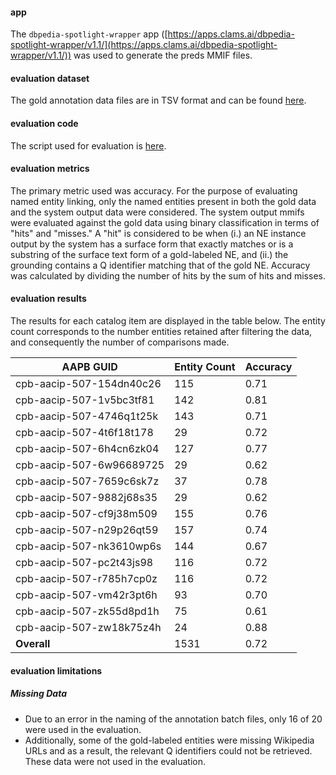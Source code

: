 #### app
The `dbpedia-spotlight-wrapper` app ([https://apps.clams.ai/dbpedia-spotlight-wrapper/v1.1/](https://apps.clams.ai/dbpedia-spotlight-wrapper/v1.1/)) was used to generate the preds MMIF files.

#### evaluation dataset

The gold annotation data files are in TSV format and can be found [here](https://github.com/clamsproject/aapb-annotations/tree/80a36781fd55b5b8cb74f2de187be026f1ecbb7f/newshour-namedentity-wikipedialink/golds/nel/221201-aapb-collaboration-21). 

#### evaluation code

The script used for evaluation is [here](https://github.com/clamsproject/aapb-evaluations/blob/c01ae38e993b42865a09e319635991e89783611f/nel_eval/evaluate.py).

#### evaluation metrics

The primary metric used was accuracy. For the purpose of evaluating named entity linking, only the named entities present in both the gold data and the system output data were considered. The system output mmifs were evaluated against the gold data using binary classification in terms of "hits" and "misses." A "hit" is considered to be when (i.) an NE instance output by the system has a surface form that exactly matches or is a substring of the surface text form of a gold-labeled NE, and (ii.) the grounding contains a Q identifier matching that of the gold NE. Accuracy was calculated by dividing the number of hits by the sum of hits and misses. 

#### evaluation results

The results for each catalog item are displayed in the table below. The entity count corresponds to the number entities retained after filtering the data, and consequently the number of comparisons made.

| **AAPB GUID**            | **Entity Count** | **Accuracy** |
|--------------------------|------------------|--------------|
| cpb-aacip-507-154dn40c26 | 115              | 0.71         |
| cpb-aacip-507-1v5bc3tf81 | 142              | 0.81         |
| cpb-aacip-507-4746q1t25k | 143              | 0.71         |
| cpb-aacip-507-4t6f18t178 | 29               | 0.72         |
| cpb-aacip-507-6h4cn6zk04 | 127              | 0.77         |
| cpb-aacip-507-6w96689725 | 29               | 0.62         |
| cpb-aacip-507-7659c6sk7z | 37               | 0.78         |
| cpb-aacip-507-9882j68s35 | 29               | 0.62         |
| cpb-aacip-507-cf9j38m509 | 155              | 0.76         |
| cpb-aacip-507-n29p26qt59 | 157              | 0.74         |
| cpb-aacip-507-nk3610wp6s | 144              | 0.67         |
| cpb-aacip-507-pc2t43js98 | 116              | 0.72         |
| cpb-aacip-507-r785h7cp0z | 116              | 0.72         |
| cpb-aacip-507-vm42r3pt6h | 93               | 0.70         |
| cpb-aacip-507-zk55d8pd1h | 75               | 0.61         |
| cpb-aacip-507-zw18k75z4h | 24               | 0.88         |
| **Overall**              | 1531             | 0.72         |
#### evaluation limitations

##### Missing Data

* Due to an error in the naming of the annotation batch files, only 16 of 20 were used in the evaluation.
* Additionally, some of the gold-labeled entities were missing Wikipedia URLs and as a result, the relevant Q identifiers could not be retrieved. These data were not used in the evaluation.

